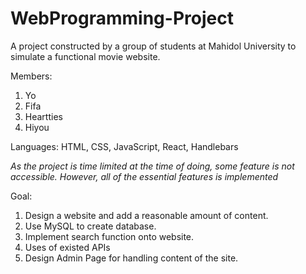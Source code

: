 # WebProgramming-Project

A project constructed by a group of students at Mahidol University to simulate a functional movie website.

Members:
1. Yo
2. Fifa
3. Heartties
4. Hiyou

Languages:
HTML, CSS, JavaScript, React, Handlebars

*As the project is time limited at the time of doing, some feature is not accessible. However, all of the essential features is implemented*

Goal:
1. Design a website and add a reasonable amount of content.
2. Use MySQL to create database.
3. Implement search function onto website.
4. Uses of existed APIs
5. Design Admin Page for handling content of the site.
